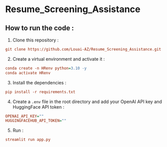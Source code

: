 # Resume_Screening_Assistance

## How to run the code :

1. Clone this repository :
```ini
git clone https://github.com/Louai-AZ/Resume_Screening_Assistance.git
```
2. Create a virtual environment and activate it :
```ini
conda create -n HRenv python=3.10 -y 
conda activate HRenv 
```
3. Install the dependencies : 
```ini
pip install -r requirements.txt
```
4. Create a `.env` file in the root directory and add your OpenAI API key and HuggingFace API token :

```ini
OPENAI_API_KEY=""
HUGGINGFACEHUB_API_TOKEN=""
```

5. Run :
```ini
streamlit run app.py
```
